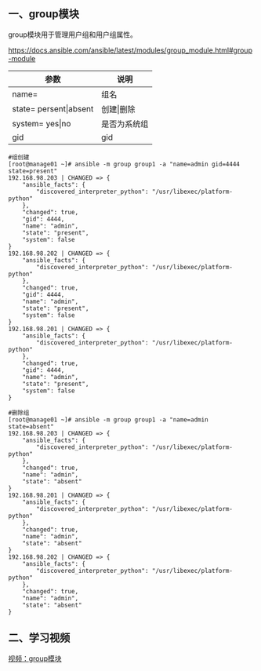 ## 一、group模块

group模块用于管理用户组和用户组属性。

https://docs.ansible.com/ansible/latest/modules/group_module.html#group-module

| 参数                   | 说明         |
| ---------------------- | ------------ |
| name=                  | 组名         |
| state= persent\|absent | 创建\|删除   |
| system= yes\|no        | 是否为系统组 |
| gid                    | gid          |

```
#组创建
[root@manage01 ~]# ansible -m group group1 -a "name=admin gid=4444 state=present"
192.168.98.203 | CHANGED => {
    "ansible_facts": {
        "discovered_interpreter_python": "/usr/libexec/platform-python"
    },
    "changed": true,
    "gid": 4444,
    "name": "admin",
    "state": "present",
    "system": false
}
192.168.98.202 | CHANGED => {
    "ansible_facts": {
        "discovered_interpreter_python": "/usr/libexec/platform-python"
    },
    "changed": true,
    "gid": 4444,
    "name": "admin",
    "state": "present",
    "system": false
}
192.168.98.201 | CHANGED => {
    "ansible_facts": {
        "discovered_interpreter_python": "/usr/libexec/platform-python"
    },
    "changed": true,
    "gid": 4444,
    "name": "admin",
    "state": "present",
    "system": false
}

#删除组
[root@manage01 ~]# ansible -m group group1 -a "name=admin state=absent"
192.168.98.203 | CHANGED => {
    "ansible_facts": {
        "discovered_interpreter_python": "/usr/libexec/platform-python"
    },
    "changed": true,
    "name": "admin",
    "state": "absent"
}
192.168.98.201 | CHANGED => {
    "ansible_facts": {
        "discovered_interpreter_python": "/usr/libexec/platform-python"
    },
    "changed": true,
    "name": "admin",
    "state": "absent"
}
192.168.98.202 | CHANGED => {
    "ansible_facts": {
        "discovered_interpreter_python": "/usr/libexec/platform-python"
    },
    "changed": true,
    "name": "admin",
    "state": "absent"
}
```

## 二、学习视频

[视频：group模块](https://www.bilibili.com/video/BV19J41167sM?p=17)